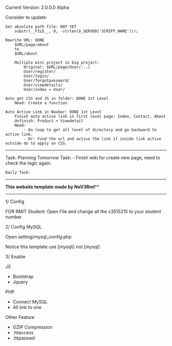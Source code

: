 Current Version: 2.0.0.0 Alpha

Consider to update:

	Get absolute path file: NOT YET
		substr(__FILE__, 0, -strlen($_SERVER['SCRIPT_NAME']));

	Rewrite URL: DONE
		$URL/page/about
		to 
		$URL/about
		
		Multiple mini project in big project:
			Original: $URL/page/User/.../
			User/register/
			User/login/
			User/forgotpassword/
			User/viewdetails/
			User/index = User/

	Auto get CSS and JS in folder: DONE 1st Level
		Need: Create a function

	Auto Active Link in Navbar: DONE 1st Level
		Finish auto active link in first level page: Index, Contact, About
		Unfinish: Product > Viewdetail
		Need: 
			- Do loop to get all level of directory and go backward to active link.
			- Or: Find the url and active the link if inside link active outside do to apply on CSS.

***********************************************************************
Task:
	Planning Tomorrow Task:
		- Finish wiki for create new page, need to check the logic again.	
	
	Daily Task:	

	
***********************************************************************
****************This website template made by NeV3RmI******************
***********************************************************************

1/ Config

FOR RMIT Student:
Open File and change all the s3515215 to your student number

2/ Config MySQL

Open setting/mysql_config.php

Notice this template use [mysqli] not [mysql]

3/ Enable

JS

+ Bootstrap
+ Jquery

PHP
 
+ Connect MySQL
+ All link to one

Other Feature

+ GZIP Compression
+ .htaccess
+ .htpasswd